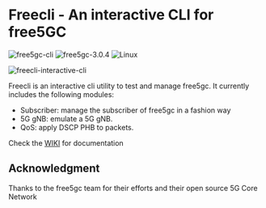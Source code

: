 # Freecli - An interactive CLI for free5GC

![free5gc-cli](https://img.shields.io/badge/Freecli-5G-blue?logo=go)
![free5gc-3.0.4](https://img.shields.io/badge/Tested-free5gc%20v3.0.4-red)
![Linux](https://img.shields.io/badge/OS-Linux-g)

![freecli-interactive-cli](https://user-images.githubusercontent.com/41422704/99889610-220d3580-2c57-11eb-9133-f4a1daaa9258.gif)

Freecli is an interactive cli utility to test and manage free5gc. It currently includes the following modules:

- Subscriber: manage the subscriber of free5gc in a fashion way
- 5G gNB: emulate a 5G gNB.
- QoS: apply DSCP PHB to packets.

Check the [WIKI](https://github.com/Srajdax/free5gc-cli/wiki) for documentation

## Acknowledgment

Thanks to the free5gc team for their efforts and their open source 5G Core Network